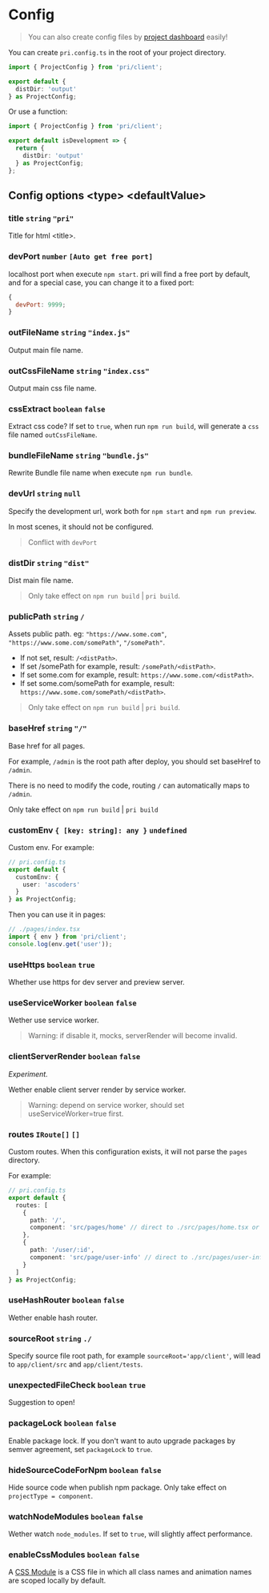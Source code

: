 # Config

> You can also create config files by [project dashboard](../features/project-dashboard) easily!

You can create `pri.config.ts` in the root of your project directory.

```typescript
import { ProjectConfig } from 'pri/client';

export default {
  distDir: 'output'
} as ProjectConfig;
```

Or use a function:

```typescript
import { ProjectConfig } from 'pri/client';

export default isDevelopment => {
  return {
    distDir: 'output'
  } as ProjectConfig;
};
```

## Config options &lt;type&gt; &lt;defaultValue&gt;

### title `string` `"pri"`

Title for html &lt;title&gt;.

### devPort `number` `[Auto get free port]`

localhost port when execute `npm start`. pri will find a free port by default, and for a special case, you can change it to a fixed port:

```js
{
  devPort: 9999;
}
```

### outFileName `string` `"index.js"`

Output main file name.

### outCssFileName `string` `"index.css"`

Output main css file name.

### cssExtract `boolean` `false`

Extract css code? If set to `true`, when run `npm run build`, will generate a `css` file named `outCssFileName`.

### bundleFileName `string` `"bundle.js"`

Rewrite Bundle file name when execute `npm run bundle`.

### devUrl `string` `null`

Specify the development url, work both for `npm start` and `npm run preview`.

In most scenes, it should not be configured.

> Conflict with `devPort`

### distDir `string` `"dist"`

Dist main file name.

> Only take effect on `npm run build` | `pri build`.

### publicPath `string` `/`

Assets public path. eg: `"https://www.some.com"`, `"https://www.some.com/somePath"`, `"/somePath"`.

- If not set, result: `/<distPath>`.
- If set /somePath for example, result: `/somePath/<distPath>`.
- If set some.com for example, result: `https://www.some.com/<distPath>`.
- If set some.com/somePath for example, result: `https://www.some.com/somePath/<distPath>`.

> Only take effect on `npm run build` | `pri build`.

### baseHref `string` `"/"`

Base href for all pages.

For example, `/admin` is the root path after deploy, you should set baseHref to `/admin`.

There is no need to modify the code, routing `/` can automatically maps to `/admin`.

Only take effect on `npm run build` | `pri build`

### customEnv `{ [key: string]: any }` `undefined`

Custom env. For example:

```typescript
// pri.config.ts
export default {
  customEnv: {
    user: 'ascoders'
  }
} as ProjectConfig;
```

Then you can use it in pages:

```typescript
// ./pages/index.tsx
import { env } from 'pri/client';
console.log(env.get('user'));
```

### useHttps `boolean` `true`

Whether use https for dev server and preview server.

### useServiceWorker `boolean` `false`

Wether use service worker.

> Warning: if disable it, mocks, serverRender will become invalid.

### clientServerRender `boolean` `false`

_Experiment._

Wether enable client server render by service worker.

> Warning: depend on service worker, should set useServiceWorker=true first.

### routes `IRoute[]` `[]`

Custom routes. When this configuration exists, it will not parse the `pages` directory.

For example:

```typescript
// pri.config.ts
export default {
  routes: [
    {
      path: '/',
      component: 'src/pages/home' // direct to ./src/pages/home.tsx or ./src/pages/home/index.tsx
    },
    {
      path: '/user/:id',
      component: 'src/page/user-info' // direct to ./src/pages/user-info.tsx or ./src/pages/user-info/index.tsx
    }
  ]
} as ProjectConfig;
```

### useHashRouter `boolean` `false`

Wether enable hash router.

### sourceRoot `string` `./`

Specify source file root path, for example `sourceRoot='app/client'`, will lead to `app/client/src` and `app/client/tests`.

### unexpectedFileCheck `boolean` `true`

Suggestion to open!

### packageLock `boolean` `false`

Enable package lock. If you don't want to auto upgrade packages by semver agreement, set `packageLock` to `true`.

### hideSourceCodeForNpm `boolean` `false`

Hide source code when publish npm package. Only take effect on `projectType = component`.

### watchNodeModules `boolean` `false`

Wether watch `node_modules`. If set to `true`, will slightly affect performance.

### enableCssModules `boolean` `false`

A [CSS Module](https://github.com/css-modules/css-modules) is a CSS file in which all class names and animation names are scoped locally by default.
